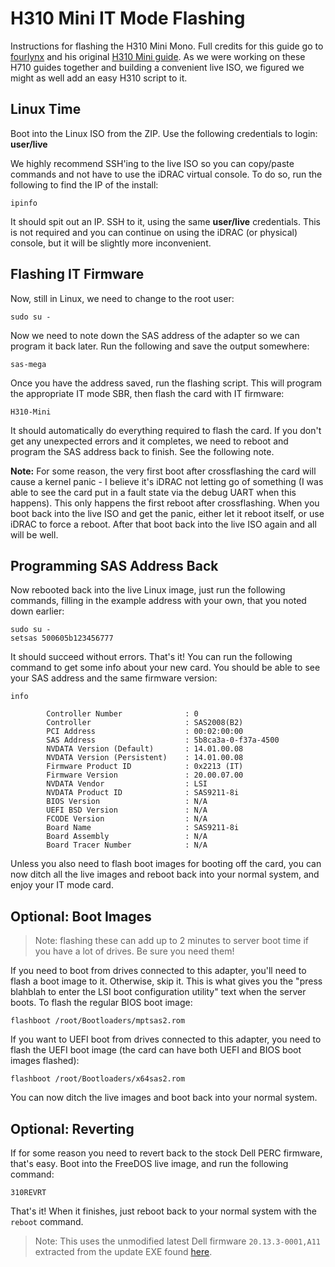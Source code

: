 # H310 Mini IT Mode Flashing
Instructions for flashing the H310 Mini Mono. Full credits for this guide go to [fourlynx](mailto:fourlynx@phoxden.net) and his original [H310 Mini guide](https://doku.phoxden.net/pages/viewpage.action?pageId=7208964). As we were working on these H710 guides together and building a convenient live ISO, we figured we might as well add an easy H310 script to it.

## Linux Time
Boot into the Linux ISO from the ZIP. Use the following credentials to login: **user/live**

We highly recommend SSH'ing to the live ISO so you can copy/paste commands and not have to use the iDRAC virtual console. To do so, run the following to find the IP of the install:
```
ipinfo
```
It should spit out an IP. SSH to it, using the same **user/live** credentials. This is not required and you can continue on using the iDRAC (or physical) console, but it will be slightly more inconvenient.

## Flashing IT Firmware
Now, still in Linux, we need to change to the root user:
```
sudo su -
```
Now we need to note down the SAS address of the adapter so we can program it back later. Run the following and save the output somewhere:
```
sas-mega
```
Once you have the address saved, run the flashing script. This will program the appropriate IT mode SBR, then flash the card with IT firmware:

```
H310-Mini
```
It should automatically do everything required to flash the card. If you don't get any unexpected errors and it completes, we need to reboot and program the SAS address back to finish. See the following note.

**Note:** For some reason, the very first boot after crossflashing the card will cause a kernel panic - I believe it's iDRAC not letting go of something (I was able to see the card put in a fault state via the debug UART when this happens). This only happens the first reboot after crossflashing. When you boot back into the live ISO and get the panic, either let it reboot itself, or use iDRAC to force a reboot. After that boot back into the live ISO again and all will be well.

## Programming SAS Address Back

Now rebooted back into the live Linux image, just run the following commands, filling in the example address with your own, that you noted down earlier:
```
sudo su -
setsas 500605b123456777
```
It should succeed without errors. That's it! You can run the following command to get some info about your new card. You should be able to see your SAS address and the same firmware version:
```
info
```

```
        Controller Number              : 0
        Controller                     : SAS2008(B2)
        PCI Address                    : 00:02:00:00
        SAS Address                    : 5b8ca3a-0-f37a-4500
        NVDATA Version (Default)       : 14.01.00.08
        NVDATA Version (Persistent)    : 14.01.00.08
        Firmware Product ID            : 0x2213 (IT)
        Firmware Version               : 20.00.07.00
        NVDATA Vendor                  : LSI
        NVDATA Product ID              : SAS9211-8i
        BIOS Version                   : N/A
        UEFI BSD Version               : N/A
        FCODE Version                  : N/A
        Board Name                     : SAS9211-8i
        Board Assembly                 : N/A
        Board Tracer Number            : N/A
```
Unless you also need to flash boot images for booting off the card, you can now ditch all the live images and reboot back into your normal system, and enjoy your IT mode card.

## Optional: Boot Images
>Note: flashing these can add up to 2 minutes to server boot time if you have a lot of drives. Be sure you need them!

If you need to boot from drives connected to this adapter, you'll need to flash a boot image to it. Otherwise, skip it. This is what gives you the "press blahblah to enter the LSI boot configuration utility" text when the server boots. To flash the regular BIOS boot image:
```
flashboot /root/Bootloaders/mptsas2.rom
```
If you want to UEFI boot from drives connected to this adapter, you need to flash the UEFI boot image (the card can have both UEFI and BIOS boot images flashed):
```
flashboot /root/Bootloaders/x64sas2.rom
```
You can now ditch the live images and boot back into your normal system.

## Optional: Reverting
If for some reason you need to revert back to the stock Dell PERC firmware, that's easy. Boot into the FreeDOS live image, and run the following command:
```
310REVRT
```
That's it! When it finishes, just reboot back to your normal system with the `reboot` command.
>Note: This uses the unmodified latest Dell firmware `20.13.3-0001,A11` extracted from the update EXE found [here](https://www.dell.com/support/home/us/en/04/drivers/driversdetails?driverid=yp0nf&oscode=ws8r2&productcode=poweredge-r720).

